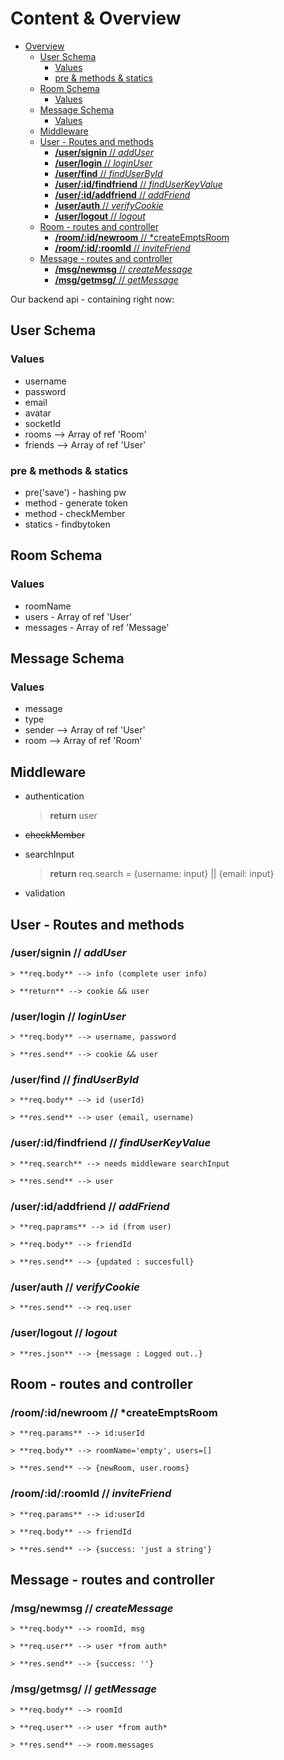 # Content & Overview

- [Overview](#overview)
  - [User Schema](#user-schema)
    - [Values](#values)
    - [pre & methods & statics](#pre--methods--statics)
  - [Room Schema](#room-schema)
    - [Values](#values-1)
  - [Message Schema](#message-schema)
    - [Values](#values-2)
  - [Middleware](#middleware)
  - [User - Routes and methods](#user---routes-and-methods)
    - [**/user/signin** // *addUser*](#usersignin--adduser)
    - [**/user/login** // *loginUser*](#userlogin--loginuser)
    - [**/user/find** // *findUserById*](#userfind--finduserbyid)
    - [**/user/:id/findfriend** // *findUserKeyValue*](#useridfindfriend--finduserkeyvalue)
    - [**/user/:id/addfriend** // *addFriend*](#useridaddfriend--addfriend)
    - [**/user/auth** // *verifyCookie*](#userauth--verifycookie)
    - [**/user/logout** // *logout*](#userlogout--logout)
  - [Room - routes and controller](#room---routes-and-controller)
    - [**/room/:id/newroom** // *createEmptsRoom](#roomidnewroom--createemptsroom)
    - [**/room/:id/:roomId** // *inviteFriend*](#roomidroomid--invitefriend)
  - [Message - routes and controller](#message---routes-and-controller)
    - [**/msg/newmsg** // *createMessage*](#msgnewmsg--createmessage)
    - [**/msg/getmsg/** // *getMessage*](#msggetmsg--getmessage)


Our backend api - containing right now:

## User Schema 
### Values
- username
- password
- email
- avatar
- socketId
- rooms --> Array of ref 'Room'
- friends --> Array of ref 'User'
### pre & methods & statics
- pre('save') - hashing pw
- method - generate token
- method - checkMember
- statics - findbytoken 

## Room Schema
### Values
- roomName
- users - Array of ref 'User'
- messages - Array of ref 'Message'

## Message Schema
### Values
- message
- type
- sender --> Array of ref 'User'
- room --> Array of ref 'Room'


## Middleware
- authentication
  
    > **return** user
- <del>checkMember
- searchInput

    > **return** req.search = {username: input} || {email: input}
- validation 

## User - Routes and methods
### **/user/signin** // *addUser*
    > **req.body** --> info (complete user info)

    > **return** --> cookie && user
### **/user/login** // *loginUser*
    > **req.body** --> username, password

    > **res.send** --> cookie && user

### **/user/find** // *findUserById*
    > **req.body** --> id (userId)

    > **res.send** --> user (email, username)

### **/user/:id/findfriend** // *findUserKeyValue*
    > **req.search** --> needs middleware searchInput

    > **res.send** --> user

### **/user/:id/addfriend** // *addFriend*
    > **req.paprams** --> id (from user)

    > **req.body** --> friendId

    > **res.send** --> {updated : succesfull}

### **/user/auth** // *verifyCookie*
    > **res.send** --> req.user

### **/user/logout** // *logout*
    > **res.json** --> {message : Logged out..}


## Room - routes and controller
### **/room/:id/newroom** // *createEmptsRoom
    > **req.params** --> id:userId

    > **req.body** --> roomName='empty', users=[]

    > **res.send** --> {newRoom, user.rooms}
### **/room/:id/:roomId** // *inviteFriend*
    > **req.params** --> id:userId

    > **req.body** --> friendId

    > **res.send** --> {success: 'just a string'}

## Message - routes and controller
### **/msg/newmsg** // *createMessage*
    > **req.body** --> roomId, msg

    > **req.user** --> user *from auth*

    > **res.send** --> {success: ''}

### **/msg/getmsg/** // *getMessage*
    > **req.body** --> roomId

    > **req.user** --> user *from auth* 

    > **res.send** --> room.messages

